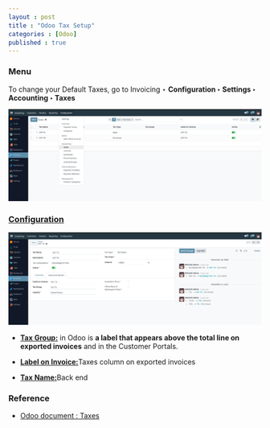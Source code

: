 ```yaml
---
layout : post
title : "Odoo Tax Setup"
categories : [Odoo]
published : true
---
```


### Menu
To change your Default Taxes, go to Invoicing ‣ **Configuration ‣ Settings ‣ Accounting ‣ Taxes**

![odoo-tax-00](/assets/img/blog/odoo_tax_00.png)


### [Configuration](https://www.odoo.com/documentation/17.0/applications/finance/accounting/taxes.html#configuration)
![odoo-tax-01](/assets/img/blog/odoo_tax_01.png)

* [**Tax Group:**](https://www.odoo.com/documentation/17.0/applications/finance/accounting/taxes.html#taxes-tax-group) in Odoo is **a label that appears above the total line on exported invoices** and in the Customer Portals.

* [**Label on Invoice:**](https://www.odoo.com/documentation/17.0/applications/finance/accounting/taxes.html#taxes-label-invoices)Taxes column on exported invoices

* [**Tax Name:**](https://www.odoo.com/documentation/17.0/applications/finance/accounting/taxes.html#taxes-name)Back end



### Reference
* [Odoo document : Taxes](https://www.odoo.com/documentation/17.0/applications/finance/accounting/taxes.html#configuration)

